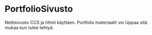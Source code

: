 # PortfolioSivusto
Nettisivusto CCS ja httml käyttäen. Portfolio materiaalit voi Uppaa sitä mukaa kun tulee tehtyä.
